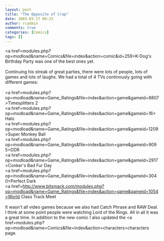 ```yaml
---
layout: post
title: "The Opposite of Crap"
date: 2003-03-17 00:23
author: rcadmin
comments: true
categories: [Comics]
tags: []
---
```

<a href=modules.php?op=modload&name=Comics&file=index&action=comic&id=259>K-Dog's Birthday Party</a> was one of the best ones yet.
<br />
<br />
Continuing his streak of great parties, there were lots of people, lots of games and lots of laughs. We had a total of 4 TVs continously going with different games:
<br />
<br />
<a href=modules.php?op=modload&name=Game_Ratings&file=index&action=game&gameid=8807>Timesplitters 2</a>
<br />
<a href=modules.php?op=modload&name=Game_Ratings&file=index&action=game&gameid=16>Halo</a>
<br />
<a href=modules.php?op=modload&name=Game_Ratings&file=index&action=game&gameid=1209>Super Monkey Ball</a>
<br />
<a href=modules.php?op=modload&name=Game_Ratings&file=index&action=game&gameid=9095>DDR</a>
<br />
<a href=modules.php?op=modload&name=Game_Ratings&file=index&action=game&gameid=2917>Conker's Bad Fur Day</a>
<br />
<a href=modules.php?op=modload&name=Game_Ratings&file=index&action=game&gameid=3040>Perfect Dark</a>
<br />
<a href=http://www.bitsmack.com/modules.php?op=modload&name=Game_Ratings&file=index&action=game&gameid=1054>World Class Track Meet</a>
<br />
<br />
It wasn't all video games because we also had Catch Phrase and RAW Deal. I think at some point people were watching Lord of the Rings. All in all it was a great time. In addition to the new comic I also updated the <a href=modules.php?op=modload&name=Comics&file=index&action=characters>characters</a> page.
<!--more-->
<img src="http://dl.bitsmack.com/comics/20030317.gif" alt="" />
